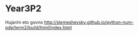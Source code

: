 # Year3P2

Hujarim eto govno
http://slemeshevsky.github.io/python-num-pde/term2/build/html/index.html

